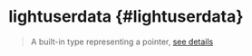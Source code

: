 # lightuserdata {#lightuserdata}  
> A built-in type representing a pointer, [see details](https://www.lua.org/pil/28.5.html)  

